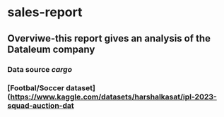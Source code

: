 # sales-report
## Overviwe-this report gives an analysis of the Dataleum company
### Data source _cargo_
### [Footbal/Soccer dataset](https://www.kaggle.com/datasets/harshalkasat/ipl-2023-squad-auction-dat
